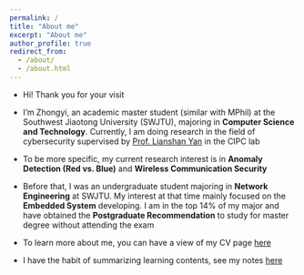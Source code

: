 ```yaml
---
permalink: /
title: "About me"
excerpt: "About me"
author_profile: true
redirect_from: 
  - /about/
  - /about.html
---
```


 
* Hi! Thank you for your visit

* I’m Zhongyi, an academic master student (similar with MPhil) at the Southwest Jiaotong University (SWJTU), majoring in **Computer Science and Technology**. Currently, I am doing research in the field of cybersecurity supervised by [Prof. Lianshan Yan](https://faculty.swjtu.edu.cn/yanlianshan/en/index.htm) in the CIPC lab

* To be more specific, my current research interest is in **Anomaly Detection (Red vs. Blue)** and **Wireless Communication Security**

* Before that, I was an undergraduate student majoring in **Network Engineering** at SWJTU. My interest at that time mainly focused on the **Embedded System** developing. I am in the top 14% of my major and have obtained the **Postgraduate Recommendation** to study for master degree without attending the exam

* To learn more about me, you can have a view of my CV page [here](/cv)

* I have the habit of summarizing learning contents, see my notes [here](/notes)
